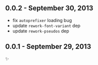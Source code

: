 0.0.2 - September 30, 2013
--------------------------
* fix `autoprefixer` loading bug
* update `rework-font-variant` dep
* update `rework-pseudos` dep

0.0.1 - September 29, 2013
--------------------------
:sparkles: